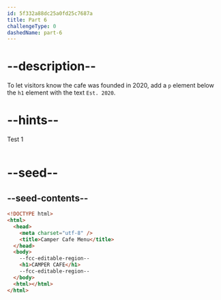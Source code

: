 ```yaml
---
id: 5f332a88dc25a0fd25c7687a
title: Part 6
challengeType: 0
dashedName: part-6
---
```


# --description--

To let visitors know the cafe was founded in 2020, add a `p` element below the `h1` element with the text `Est. 2020`.

# --hints--

Test 1

```js

```

# --seed--

## --seed-contents--

```html
<!DOCTYPE html>
<html>
  <head>
    <meta charset="utf-8" />
    <title>Camper Cafe Menu</title>
  </head>
  <body>
    --fcc-editable-region--
    <h1>CAMPER CAFE</h1>
    --fcc-editable-region--
  </body>
  <html></html>
</html>
```

